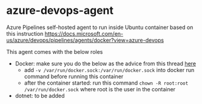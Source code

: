 # azure-devops-agent
Azure Pipelines self-hosted agent to run inside Ubuntu container based on this instruction https://docs.microsoft.com/en-us/azure/devops/pipelines/agents/docker?view=azure-devops

This agent comes with the below roles
 - Docker: make sure you do the below as the advice from this thread [here](https://forums.docker.com/t/how-can-i-run-docker-command-inside-a-docker-container/337/12)
	 - add `-v /var/run/docker.sock:/var/run/docker.sock` into docker run command before running this container
	 - after the container started: run this command `chown -R root:root /var/run/docker.sock` where root is the user in the container
 - dotnet: to be added